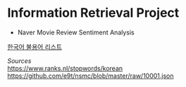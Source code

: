 # Information Retrieval Project
- Naver Movie Review Sentiment Analysis

[한국어 불용어 리스트](https://github.com/nooblette/SentimentAnalysis/blob/main/K_Stopword.txt "The list of Korean idioms that I use often.")  
  
*Sources*  
https://www.ranks.nl/stopwords/korean  
https://github.com/e9t/nsmc/blob/master/raw/10001.json
